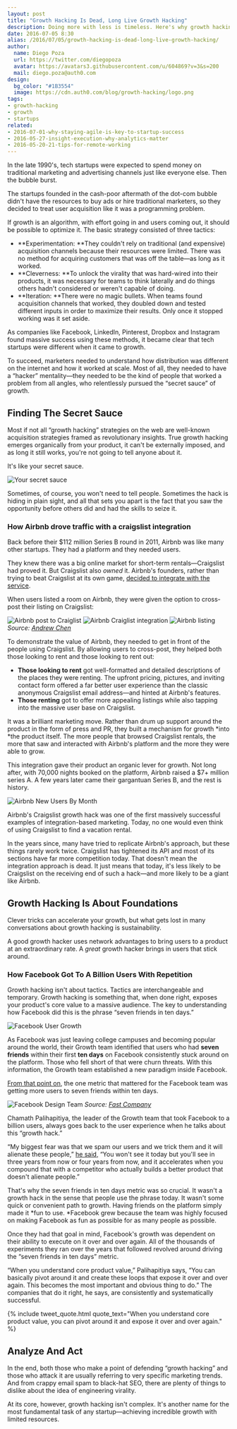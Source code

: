 ```yaml
---
layout: post
title: "Growth Hacking Is Dead, Long Live Growth Hacking"
description: Doing more with less is timeless. Here's why growth hacking still matters
date: 2016-07-05 8:30
alias: /2016/07/05/growth-hacking-is-dead-long-live-growth-hacking/
author: 
  name: Diego Poza
  url: https://twitter.com/diegopoza
  avatar: https://avatars3.githubusercontent.com/u/604869?v=3&s=200
  mail: diego.poza@auth0.com
design: 
  bg_color: "#1B3554"
  image: https://cdn.auth0.com/blog/growth-hacking/logo.png
tags: 
- growth-hacking
- growth
- startups
related:
- 2016-07-01-why-staying-agile-is-key-to-startup-success
- 2016-05-27-insight-execution-why-analytics-matter
- 2016-05-20-21-tips-for-remote-working
---
```


In the late 1990's, tech startups were expected to spend money on traditional marketing and advertising channels just like everyone else. Then the bubble burst. 

The startups founded in the cash-poor aftermath of the dot-com bubble didn't have the resources to buy ads or hire traditional marketers, so they decided to treat user acquisition like it was a programming problem.

If growth is an algorithm, with effort going in and users coming out, it should be possible to optimize it. The basic strategy consisted of three tactics:

* **Experimentation: **They couldn't rely on traditional (and expensive) acquisition channels because their resources were limited. There was no method for acquiring customers that was off the table—as long as it worked.
* **Cleverness: **To unlock the virality that was hard-wired into their products, it was necessary for teams to think laterally and do things others hadn't considered or weren't capable of doing.    
* **Iteration: **There were no magic bullets. When teams found acquisition channels that worked, they doubled down and tested different inputs in order to maximize their results. Only once it stopped working was it set aside. 

As companies like Facebook, LinkedIn, Pinterest, Dropbox and Instagram found massive success using these methods, it became clear that tech startups were different when it came to growth.

To succeed, marketers needed to understand how distribution was different on the internet and how it worked at scale. Most of all, they needed to have a “hacker” mentality—they needed to be the kind of people that worked a problem from all angles, who relentlessly pursued the “secret sauce” of growth.

## Finding The Secret Sauce  

Most if not all “growth hacking” strategies on the web are well-known acquisition strategies framed as revolutionary insights. True growth hacking emerges organically from your product, it can't be externally imposed, and as long it still works, you're not going to tell anyone about it.

It's like your secret sauce.

![Your secret sauce](https://cdn.auth0.com/blog/growth-hacking/secret-sauce.png)

Sometimes, of course, you won't need to tell people. Sometimes the hack is hiding in plain sight, and all that sets you apart is the fact that you saw the opportunity before others did and had the skills to seize it. 

### How Airbnb drove traffic with a craigslist integration

Back before their $112 million Series B round in 2011, Airbnb was like many other startups. They had a platform and they needed users. 

They knew there was a big online market for short-term rentals—Craigslist had proved it. But Craigslist also *owned* it. Airbnb's founders, rather than trying to beat Craigslist at its own game, [decided to integrate with the service](https://www.quora.com/How-does-Airbnb-automatically-post-on-Craigslist). 

When users listed a room on Airbnb, they were given the option to cross-post their listing on Craigslist:

![Airbnb post to Craiglist](https://cdn.auth0.com/blog/growth-hacking/post-to-craiglist.png)
![Airbnb Craiglist integration](https://cdn.auth0.com/blog/growth-hacking/craiglist-integration.png)
![Airbnb listing](https://cdn.auth0.com/blog/growth-hacking/airbnb-listing.png)
*Source: [Andrew Chen](http://andrewchen.co/how-to-be-a-growth-hacker-an-airbnbcraigslist-case-study/)*

To demonstrate the value of Airbnb, they needed to get in front of the people using Craigslist. By allowing users to cross-post, they helped both those looking to rent and those looking to rent out:

* **Those looking to rent** got well-formatted and detailed descriptions of the places they were renting. The upfront pricing, pictures, and inviting contact form offered a far better user experience than the classic anonymous Craigslist email address—and hinted at Airbnb's features.
* **Those renting** got to offer more appealing listings while also tapping into the massive user base on Craigslist.

It was a brilliant marketing move. Rather than drum up support around the product in the form of press and PR, they built a mechanism for growth *into *the product itself. The more people that browsed Craigslist rentals, the more that saw and interacted with Airbnb's platform and the more they were able to grow.

This integration gave their product an organic lever for growth. Not long after, with 70,000 nights booked on the platform, Airbnb raised a $7+ million series A. A few years later came their gargantuan Series B, and the rest is history.

![Airbnb New Users By Month](https://cdn.auth0.com/blog/growth-hacking/airbnb-new-users-by-month.png)

Airbnb's Craigslist growth hack was one of the first massively successful examples of integration-based marketing. Today, no one would even think of using Craigslist to find a vacation rental. 

In the years since, many have tried to replicate Airbnb's approach, but these things rarely work twice. Craigslist has tightened its API and most of its sections have far more competition today. That doesn't mean the integration approach is dead. It just means that today, it's less likely to be Craigslist on the receiving end of such a hack—and more likely to be a giant like Airbnb.

## Growth Hacking Is About Foundations

Clever tricks can accelerate your growth, but what gets lost in many conversations about growth hacking is sustainability. 

A good growth hacker uses network advantages to bring users to a product at an extraordinary rate. A *great* growth hacker brings in users that stick around.

### How Facebook Got To A Billion Users With Repetition 

Growth hacking isn't about tactics. Tactics are interchangeable and temporary. Growth hacking is something that, when done right, exposes your product's core value to a massive audience. The key to understanding how Facebook did this is the phrase “seven friends in ten days.”

![Facebook User Growth](https://cdn.auth0.com/blog/growth-hacking/facebook-user-growth.png)

As Facebook was just leaving college campuses and becoming popular around the world, their Growth team identified that users who had **seven friends** within their first **ten days** on Facebook consistently stuck around on the platform. Those who fell short of that were churn threats. With this information, the Growth team established a new paradigm inside Facebook.

[From that point on](http://genius.com/Chamath-palihapitiya-how-we-put-facebook-on-the-path-to-1-billion-users-annotated), the one metric that mattered for the Facebook team was getting more users to seven friends within ten days.

![Facebook Design Team](https://cdn.auth0.com/blog/growth-hacking/facebook-design-team.jpg)
*Source: [Fast Company](http://www.fastcodesign.com/1665049/a-visit-with-facebooks-vp-of-product-and-his-redesign-team)*

Chamath Palihapitiya, the leader of the Growth team that took Facebook to a billion users, always goes back to the user experience when he talks about this “growth hack.” 

“My biggest fear was that we spam our users and we trick them and it will alienate these people,” [he said,](http://genius.com/Chamath-palihapitiya-how-we-put-facebook-on-the-path-to-1-billion-users-annotated) “You won't see it today but you'll see in three years from now or four years from now, and it accelerates when you compound that with a competitor who actually builds a better product that doesn't alienate people.”

That's why the seven friends in ten days metric was so crucial. It wasn't a growth hack in the sense that people use the phrase today. It wasn't some quick or convenient path to growth. Having friends on the platform simply made it *fun to use. *Facebook grew because the team was highly focused on making Facebook as fun as possible for as many people as possible.

Once they had that goal in mind, Facebook's growth was dependent on their ability to execute on it over and over again. All of the thousands of experiments they ran over the years that followed revolved around driving the “seven friends in ten days” metric. 

“When you understand core product value,” Palihapitiya says, “You can basically pivot around it and create these loops that expose it over and over again. This becomes the most important and obvious thing to do.” The companies that do it right, he says, are consistently and systematically successful.

{% include tweet_quote.html quote_text="When you understand core product value, you can pivot around it and expose it over and over again." %}

## Analyze And Act

In the end, both those who make a point of defending “growth hacking” and those who attack it are usually referring to very specific marketing trends. And from crappy email spam to black-hat SEO, there are plenty of things to dislike about the idea of engineering virality.

At its core, however, growth hacking isn't complex. It's another name for the most fundamental task of any startup—achieving incredible growth with limited resources. 
